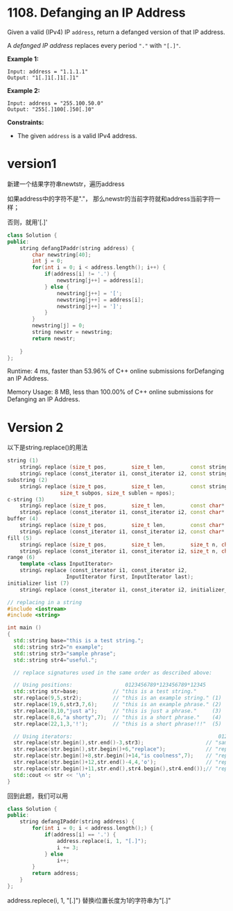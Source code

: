 # 1108. Defanging an IP Address

Given a valid (IPv4) IP `address`, return a defanged version of that IP address.

A *defanged IP address* replaces every period `"."` with `"[.]"`.



**Example 1:**

```
Input: address = "1.1.1.1"
Output: "1[.]1[.]1[.]1"
```

**Example 2:**

```
Input: address = "255.100.50.0"
Output: "255[.]100[.]50[.]0"
```

 

**Constraints:**

- The given `address` is a valid IPv4 address.



# version1

新建一个结果字符串newtstr，遍历address

如果address中的字符不是"."， 那么newstr的当前字符就和address当前字符一样；

否则，就用'[.]'

```cpp
class Solution {
public:
    string defangIPaddr(string address) {
        char newstring[40];
        int j = 0;
        for(int i = 0; i < address.length(); i++) {
            if(address[i] != '.') {
                newstring[j++] = address[i]; 
            } else {
                newstring[j++] = '[';
                newstring[j++] = address[i];
                newstring[j++] = ']';
            }
        }
        newstring[j] = 0;
        string newstr = newstring;
        return newstr;
            
    }
};
```

Runtime: 4 ms, faster than 53.96% of C++ online submissions forDefanging an IP Address.

Memory Usage: 8 MB, less than 100.00% of C++ online submissions for Defanging an IP Address.

# Version 2

以下是string.replace()的用法

```cpp
string (1)	
	string& replace (size_t pos,        size_t len,        const string& str);
	string& replace (const_iterator i1, const_iterator i2, const string& str);
substring (2)	
	string& replace (size_t pos,        size_t len,        const string& str,
                 size_t subpos, size_t sublen = npos);
c-string (3)	
	string& replace (size_t pos,        size_t len,        const char* s);
	string& replace (const_iterator i1, const_iterator i2, const char* s);
buffer (4)	
	string& replace (size_t pos,        size_t len,        const char* s, size_t n);
	string& replace (const_iterator i1, const_iterator i2, const char* s, size_t n);
fill (5)	
	string& replace (size_t pos,        size_t len,        size_t n, char c);
	string& replace (const_iterator i1, const_iterator i2, size_t n, char c);
range (6)	
	template <class InputIterator>
  	string& replace (const_iterator i1, const_iterator i2,
                   InputIterator first, InputIterator last);
initializer list (7)	
	string& replace (const_iterator i1, const_iterator i2, initializer_list<char> il);
```

```cpp
// replacing in a string
#include <iostream>
#include <string>

int main ()
{
  std::string base="this is a test string.";
  std::string str2="n example";
  std::string str3="sample phrase";
  std::string str4="useful.";

  // replace signatures used in the same order as described above:

  // Using positions:                 0123456789*123456789*12345
  std::string str=base;           // "this is a test string."
  str.replace(9,5,str2);          // "this is an example string." (1)
  str.replace(19,6,str3,7,6);     // "this is an example phrase." (2)
  str.replace(8,10,"just a");     // "this is just a phrase."     (3)
  str.replace(8,6,"a shorty",7);  // "this is a short phrase."    (4)
  str.replace(22,1,3,'!');        // "this is a short phrase!!!"  (5)

  // Using iterators:                                               0123456789*123456789*
  str.replace(str.begin(),str.end()-3,str3);                    // "sample phrase!!!"    (1)
  str.replace(str.begin(),str.begin()+6,"replace");             // "replace phrase!!!"   (3)
  str.replace(str.begin()+8,str.begin()+14,"is coolness",7);    // "replace is cool!!!"  (4)
  str.replace(str.begin()+12,str.end()-4,4,'o');                // "replace is cooool!!!"(5)
  str.replace(str.begin()+11,str.end(),str4.begin(),str4.end());// "replace is useful."  (6)
  std::cout << str << '\n';
}
```



回到此题，我们可以用

```cpp
class Solution {
public:
    string defangIPaddr(string address) {
        for(int i = 0; i < address.length();) {
            if(address[i] == '.') {
                address.replace(i, 1, "[.]");
                i += 3;
            } else 
                i++;
        }
        return address; 
    }
};
```



address.replece(i, 1, "[.]") 替换i位置长度为1的字符串为"[.]"

